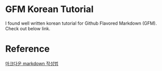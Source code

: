 # GFM Korean Tutorial 
I found well written korean tutorial for Github Flavored Markdown (GFM).
Check out below link.

# Reference
[마크다운 markdown 작성법](https://gist.github.com/ihoneymon/652be052a0727ad59601)
